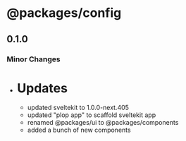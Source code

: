 # @packages/config

## 0.1.0

### Minor Changes

- # Updates
  - updated sveltekit to 1.0.0-next.405
  - updated "plop app" to scaffold sveltekit app
  - renamed @packages/ui to @packages/components
  - added a bunch of new components

